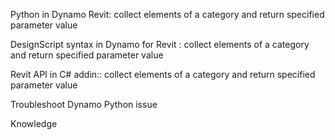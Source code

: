 Python in Dynamo Revit: collect elements of a category and return specified parameter value

DesignScript syntax in Dynamo for Revit : collect elements of a category and return specified parameter value

Revit API  in  C# addin:: collect elements of a category and return specified parameter value 

Troubleshoot Dynamo Python issue


Knowledge
